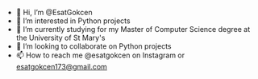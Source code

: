 - 👋 Hi, I’m @EsatGokcen
- 👀 I’m interested in Python projects
- 🌱 I’m currently studying for my Master of Computer Science degree at the University of St Mary's
- 💞️ I’m looking to collaborate on Python projects
- 📫 How to reach me @esatgokcen on Instagram or esatgokcen173@gmail.com 
